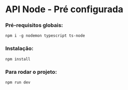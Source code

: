# API Node - Pré configurada

### Pré-requisitos globais:

`npm i -g nodemon typescript ts-node`

### Instalação:

`npm install`

### Para rodar o projeto:

`npm run dev`
